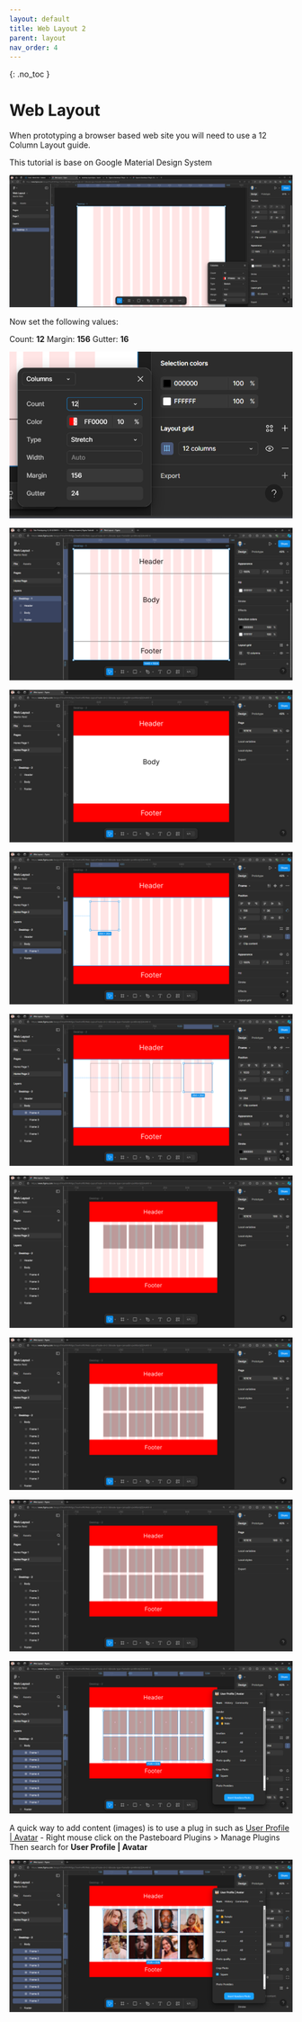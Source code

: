 ```yaml
---
layout: default
title: Web Layout 2
parent: layout
nav_order: 4
---
```


{: .no_toc }

# Web Layout
When prototyping a browser based web site you will need to use a 12 Column Layout guide.

This tutorial is base on Google Material Design System


![UI Banner](../images/12_col_fig/1.png)

Now set the following values:

Count: **12**
Margin: **156**
Gutter: **16**

![UI Banner](../images/12_col_fig/5.png)

![UI Banner](../images/12_col_fig/2.png)

![UI Banner](../images/12_col_fig/7.png)

![UI Banner](../images/12_col_fig/8.png)

![UI Banner](../images/12_col_fig/12.png)

![UI Banner](../images/12_col_fig/13.png)

![UI Banner](../images/12_col_fig/14.png)

![UI Banner](../images/12_col_fig/15.png)

![UI Banner](../images/12_col_fig/17.png)

A quick way to add content (images) is to use a plug in such as [User Profile | Avatar](https://www.figma.com/community/plugin/749945157855564842/user-profile-avatar) - Right mouse click on the Pasteboard Plugins > Manage Plugins Then search for **User Profile | Avatar**

![UI Banner](../images/12_col_fig/18.png)